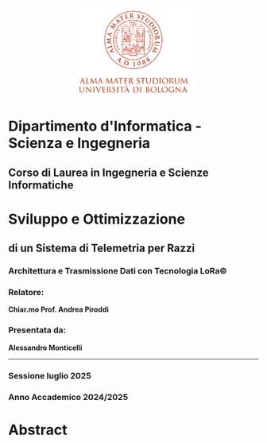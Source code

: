 <p align="center">
    <img src="tesi/img/marchio-di-ateneo.png" alt="Marchio di Ateneo" width="50%">
</p>

<p align="center">
<h1>Dipartimento d'Informatica - Scienza e Ingegneria</h1>
<h2>Corso di Laurea in Ingegneria e Scienze Informatiche</h2>
</p>

<p align="center">
    <h1><strong>Sviluppo e Ottimizzazione</strong></h1>
    <h2><strong>di un Sistema di Telemetria per Razzi</strong></h2>
    <h3><strong>Architettura e Trasmissione Dati con Tecnologia LoRa©</strong></h3>
</p>

### **Relatore:**  

**Chiar.mo Prof. Andrea Piroddi**

### **Presentata da:**  

**Alessandro Monticelli**

---

### **Sessione luglio 2025**  

### **Anno Accademico 2024/2025**

# **Abstract**
